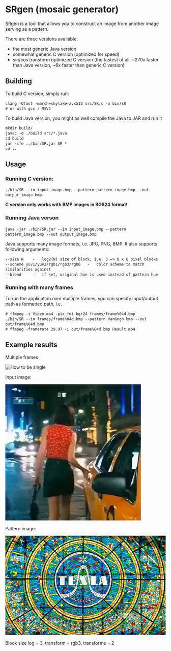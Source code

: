 # SRgen (mosaic generator)

SRgen is a tool that allows you to construct an image from another image serving as a pattern.

There are three versions available:
- the most generic Java version
- somewhat generic C version (optimized for speed)
- sin/cos transform optimized C version (the fastest of all, ~270x faster than Java version, ~6x faster than generic C version)

## Building
To build C version, simply run:
```
clang -Ofast -march=skylake-avx512 src/SR.c -o bin/SR
# or with gcc / MSVC
```

To build Java version, you might as well compile the Java to JAR and run it
```
mkdir build/
javac -d ./build src/*.java
cd build
jar -cfe ../bin/SR.jar SR * 
cd ..
```

## Usage

### Running C version:
```
./bin/SR --in input_image.bmp --pattern pattern_image.bmp --out output_image.bmp
```
**C version only works with BMP images in BGR24 format!**

### Running Java verson
```
java -jar ./bin/SR.jar --in input_image.bmp --pattern pattern_image.bmp --out output_image.bmp
```

Java supports many image formats, i.e. JPG, PNG, BMP.
It also supports following arguments:

```
--size N    -   log2(N) size of block, i.e. 3 => 8 x 8 pixel blocks
--scheme yuv1/yuv2/rgb1/rgb3/rgb6   -   color scheme to match similarities against
--blend     -   if set, original hue is used instead of pattern hue
```

### Running with many frames
To run the application over multiple frames, you can specify input/output path as formatted path, i.e.
```
# ffmpeg -i Video.mp4 -pix_fmt bgr24 frames/frame%04d.bmp
./bin/SR --in frames/frame%04d.bmp --pattern VanGogh.bmp --out out/frame%04d.bmp
# ffmpeg -framerate 29.97 -i out/frame%04d.bmp Result.mp4
```

## Example results
Multiple frames

![How to be single](./example/Video.gif)

Input image:

![How to be single frame 3](./example/1.jpg)

Pattern image:

![Prague metro mosaic](./example/2.jpg)

Block size log = 3, transform = rgb3, transforms = 2